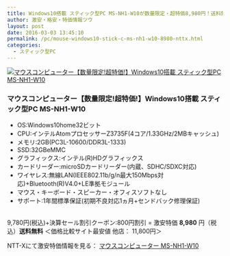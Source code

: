 ```yaml
---
title: Windows10搭載 スティック型PC MS-NH1-W10が数量限定・超特価8,980円！送料無料！
author: 激安・格安・特価情報ツウ
layout: post
date: 2016-03-03 13:45:10
permalink: /pc/mouse-windows10-stick-c-ms-nh1-w10-8980-nttx.html
categories:
  - スティック型PC
---
```


<div class="img-bg2 img_L">
<a href="//px.a8.net/svt/ejp?a8mat=ZYP6S+8IMA3E+S1Q+BWGDT&#038;a8ejpredirect=//nttxstore.jp/_II_QZX0011140" target="_blank"><img border="0" alt="マウスコンピューター【数量限定!超特価!】Windows10搭載 スティック型PC MS-NH1-W10" src="//image.nttxstore.jp/l2_images/M/M7/M715109713.jpg" data-recalc-dims="1" /></a>
</div>

### マウスコンピューター【数量限定!超特価!】Windows10搭載 スティック型PC MS-NH1-W10
<!--more-->

* OS:Windows10home32ビット
* CPU:インテルAtomプロセッサーZ3735F(4コア/1.33GHz/2MBキャッシュ)
* メモリ:2GB(PC3L-10600/DDR3L-1333)
* SSD:32GBeMMC
* グラフィックス:インテル(R)HDグラフィックス
* カードリーダー:microSDカードリーダー(内蔵、SDHC/SDXC対応)
* ワイヤレス:無線LAN(IEEE802.11b/g/n最大150Mbps対応)+Bluetooth(R)V4.0+LE準拠モジュール
* マウス・キーボード・スピーカー・オフィスソフトなし
* サポート:1年間標準保証(初期不良対応1ヵ月+センドバック修理保証)

<br clear="all" />9,780円(税込)+決算セール割引クーポン:800円割引 = 激安特価 <span class="tokka-price"><strong>8,980</strong></span> 円（税込）**送料無料**
＜価格比較サイト最安値 他店： 11,800円＞

NTT-Xにて激安特価情報を見る： <span class="fs150p"><a href="//px.a8.net/svt/ejp?a8mat=ZYP6S+8IMA3E+S1Q+BWGDT&#038;a8ejpredirect=//nttxstore.jp/_II_QZX0011140" target="_blank">マウスコンピューター MS-NH1-W10</a></span>
